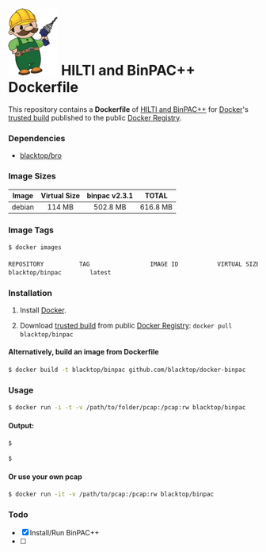 ![binpac-logo](https://raw.githubusercontent.com/blacktop/docker-binpac/master/logo.png)
HILTI and BinPAC++ Dockerfile
==================

This repository contains a **Dockerfile** of [HILTI and BinPAC++](http://www.icir.org/hilti/) for [Docker](https://www.docker.io/)'s [trusted build](https://index.docker.io/u/blacktop/binpac/) published to the public [Docker Registry](https://index.docker.io/).

### Dependencies

* [blacktop/bro](https://index.docker.io/u/blacktop/bro/)

### Image Sizes
| Image | Virtual Size | binpac v2.3.1| TOTAL     |
|:------:|:-----------:|:---------:|:---------:|
| debian | 114 MB      | 502.8 MB  | 616.8 MB  |

### Image Tags
```bash
$ docker images

REPOSITORY          TAG                 IMAGE ID           VIRTUAL SIZE
blacktop/binpac        latest
```

### Installation

1. Install [Docker](https://www.docker.io/).

2. Download [trusted build](https://index.docker.io/u/blacktop/binpac/) from public [Docker Registry](https://index.docker.io/): `docker pull blacktop/binpac`

#### Alternatively, build an image from Dockerfile
```bash
$ docker build -t blacktop/binpac github.com/blacktop/docker-binpac
```
### Usage
```bash
$ docker run -i -t -v /path/to/folder/pcap:/pcap:rw blacktop/binpac
```
#### Output:
```bash
$
```
```bash
$
```
#### Or use your own pcap
```bash
$ docker run -it -v /path/to/pcap:/pcap:rw blacktop/binpac
```
### Todo
- [x] Install/Run BinPAC++
- [ ]
